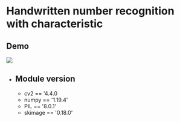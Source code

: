 # **Handwritten number recognition with characteristic**

## **Demo**
[![](http://img.youtube.com/vi/kVfp65GMhMI/0.jpg)](http://www.youtube.com/watch?v=kVfp65GMhMI "")

* ## **Module version**
    * cv2 == '4.4.0
    * numpy == '1.19.4'
    * PIL == '8.0.1'
    * skimage == '0.18.0'